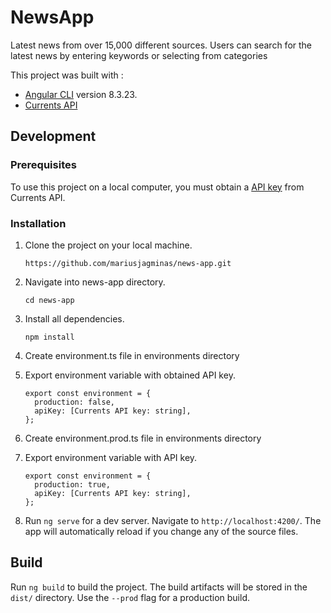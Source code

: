 # NewsApp

Latest news from over 15,000 different sources.
Users can search for the latest news by entering keywords or selecting from categories

This project was built with :
* [Angular CLI](https://github.com/angular/angular-cli) version 8.3.23.
* [Currents API](https://currentsapi.services/en)

## Development

### Prerequisites

To use this project on a local computer, you must obtain a [API key](https://currentsapi.services/en/register) from Currents API.

### Installation

1. Clone the project on your local machine.

      ```
      https://github.com/mariusjagminas/news-app.git
      ```

2. Navigate into news-app directory.

    ```
    cd news-app
    ```

3. Install all dependencies.

    ```
    npm install
    ```

4. Create environment.ts file in environments directory

5. Export environment variable with obtained API key.

    ```
    export const environment = {
      production: false,
      apiKey: [Currents API key: string],
    };
    ```

6. Create environment.prod.ts file in environments directory

7. Export environment variable with  API key.

    ```
    export const environment = {
      production: true,
      apiKey: [Currents API key: string],
    };
    ```
8. Run `ng serve` for a dev server. Navigate to `http://localhost:4200/`. The app will automatically reload if you change any of the source files.

## Build

Run `ng build` to build the project. The build artifacts will be stored in the `dist/` directory. Use the `--prod` flag for a production build.


